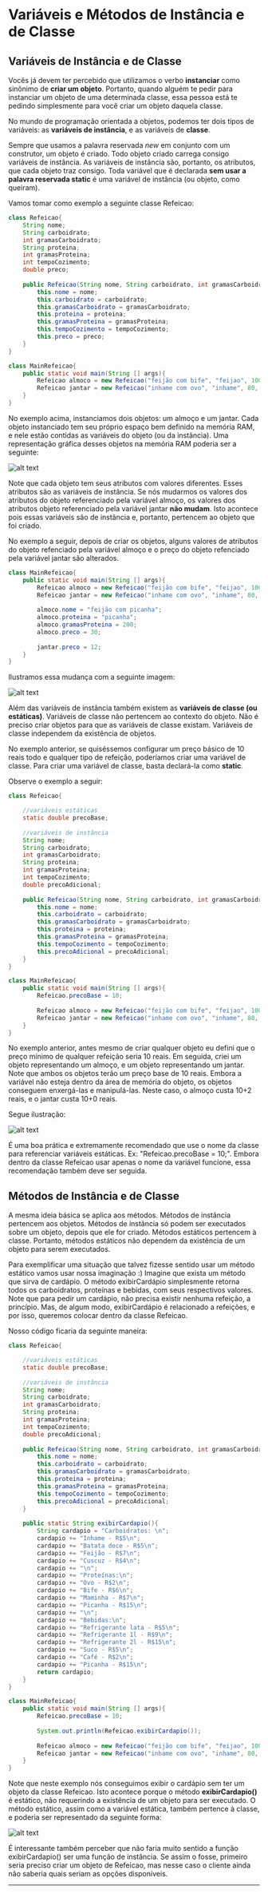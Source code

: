 # Variáveis e Métodos de Instância e de Classe

## Variáveis de Instância e de Classe

Vocês já devem ter percebido que utilizamos o verbo **instanciar** como sinônimo de **criar um objeto**.
Portanto, quando alguém te pedir para instanciar um objeto de uma determinada classe, essa pessoa está te pedindo simplesmente para você criar um objeto daquela classe.

No mundo de programação orientada a objetos, podemos ter dois tipos de variáveis: as **variáveis de instância**, e as variáveis de **classe**.

Sempre que usamos a palavra reservada *new* em conjunto com um construtor, um objeto é criado.
Todo objeto criado carrega consigo variáveis de instância.
As variáveis de instância são, portanto, os atributos, que cada objeto traz consigo.
Toda variável que é declarada  **sem usar a palavra reservada static** é uma variável de instância (ou objeto, como queiram).

Vamos tomar como exemplo a seguinte classe Refeicao:

```java
class Refeicao{
	String nome;
	String carboidrato;
	int gramasCarboidrato;
	String proteina;
	int gramasProteina;
	int tempoCozimento; 
	double preco; 
	
	public Refeicao(String nome, String carboidrato, int gramasCarboidrato, String proteina, int gramasProteina, int tempoCozimento, double preco) {
		this.nome = nome;
		this.carboidrato = carboidrato;
		this.gramasCarboidrato = gramasCarboidrato;
		this.proteina = proteina;
		this.gramasProteina = gramasProteina;
		this.tempoCozimento = tempoCozimento;
		this.preco = preco;
	}
}

class MainRefeicao{
	public static void main(String [] args){
		Refeicao almoco = new Refeicao("feijão com bife", "feijao", 100, "bife", 80, 30, 10);
		Refeicao jantar = new Refeicao("inhame com ovo", "inhame", 80, "ovo", 40, 15, 7);
	}
}
```

No exemplo acima, instanciamos dois objetos: um almoço e um jantar.
Cada objeto instanciado tem seu próprio espaço bem definido na memória RAM, e nele estão contidas as variáveis do objeto (ou da instância).
Uma representação gráfica desses objetos na memória RAM poderia ser a seguinte:

![alt text](imgs/variaveis-instancia.png)

Note que cada objeto tem seus atributos com valores diferentes.
Esses atributos são as variáveis de instância.
Se nós mudarmos os valores dos atributos do objeto referenciado pela variável almoço, os valores dos atributos objeto referenciado pela variável jantar **não mudam**.
Isto acontece pois essas variáveis são de instância e, portanto, pertencem ao objeto que foi criado.

No exemplo a seguir, depois de criar os objetos, alguns valores de atributos do objeto refenciado pela variável almoço e o preço do objeto refenciado pela variável jantar são alterados.

```java
class MainRefeicao{
    public static void main(String [] args){
        Refeicao almoco = new Refeicao("feijão com bife", "feijao", 100, "bife", 80, 30, 10);
        Refeicao jantar = new Refeicao("inhame com ovo", "inhame", 80, "ovo", 40, 15, 7);
        
        almoco.nome = "feijão com picanha";
        almoco.proteina = "picanha";
        almoco.gramasProteina = 200;
        almoco.preco = 30;
        
        jantar.preco = 12;
    }
}
```

Ilustramos essa mudança com a seguinte imagem:

![alt text](imgs/variaveis-instancia-valores-alterados.png)

Além das variáveis de instância também existem as **variáveis de classe (ou estáticas)**.
Variáveis de classe não pertencem ao contexto do objeto.
Não é preciso criar objetos para que as variáveis de classe existam.
Variáveis de classe independem da existência de objetos.

No exemplo anterior, se quiséssemos configurar um preço básico de 10 reais todo e qualquer tipo de refeição, poderíamos criar uma variável de classe.
Para criar uma variável de classe, basta declará-la como **static**.

Observe o exemplo a seguir:

```java
class Refeicao{

  	//variáveis estáticas
	static double precoBase;
  
  	//variáveis de instância
  	String nome;
	String carboidrato;
	int gramasCarboidrato;
	String proteina;
	int gramasProteina;
	int tempoCozimento; 
	double precoAdicional; 
	
	public Refeicao(String nome, String carboidrato, int gramasCarboidrato, String proteina, int gramasProteina, int tempoCozimento, double precoAdicional) {
		this.nome = nome;
		this.carboidrato = carboidrato;
		this.gramasCarboidrato = gramasCarboidrato;
		this.proteina = proteina;
		this.gramasProteina = gramasProteina;
		this.tempoCozimento = tempoCozimento;
		this.precoAdicional = precoAdicional;
	}
}

class MainRefeicao{
	public static void main(String [] args){
		Refeicao.precoBase = 10;
		
		Refeicao almoco = new Refeicao("feijão com bife", "feijao", 100, "bife", 80, 30, 2);
		Refeicao jantar = new Refeicao("inhame com ovo", "inhame", 80, "ovo", 40, 15, 0);
	}
}
```

No exemplo anterior, antes mesmo de criar qualquer objeto eu defini que o preço mínimo de qualquer refeição seria 10 reais.
Em seguida, criei um objeto representando um almoço, e um objeto representando um jantar.
Note que ambos os objetos terão um preço base de 10 reais.
Embora a variável não esteja dentro da área de memória do objeto, os objetos conseguem enxergá-las e manipulá-las.
Neste caso, o almoço custa 10+2 reais, e o jantar custa 10+0 reais.

Segue ilustração:

![alt text](imgs/variaveis-classe.png)

É uma boa prática e extremamente recomendado que use o nome da classe para referenciar variáveis estáticas.
Ex: "Refeicao.precoBase = 10;".
Embora dentro da classe Refeicao usar apenas o nome da variável funcione, essa recomendação também deve ser seguida.

## Métodos de Instância e de Classe

A mesma ideia básica se aplica aos métodos.
Métodos de instância pertencem aos objetos.
Métodos de instância só podem ser executados sobre um objeto, depois que ele for criado.
Métodos estáticos pertencem à classe.
Portanto, métodos estáticos não dependem da existência de um objeto para serem executados.

Para exemplificar uma situação que talvez fizesse sentido usar um método estático vamos usar nossa imaginação :)
Imagine que exista um método que sirva de cardápio.
O método exibirCardápio simplesmente retorna todos os carboidratos, proteínas e bebidas, com seus respectivos valores.
Note que para pedir um cardápio, não precisa existir nenhuma refeição, a princípio.
Mas, de algum modo, exibirCardápio é relacionado a refeições, e por isso, queremos colocar dentro da classe Refeicao.

Nosso código ficaria da seguinte maneira:


```java
class Refeicao{

  	//variáveis estáticas
	static double precoBase;
  
  	//variáveis de instância
  	String nome;
	String carboidrato;
	int gramasCarboidrato;
	String proteina;
	int gramasProteina;
	int tempoCozimento; 
	double precoAdicional; 
	
	public Refeicao(String nome, String carboidrato, int gramasCarboidrato, String proteina, int gramasProteina, int tempoCozimento, double precoAdicional) {
		this.nome = nome;
		this.carboidrato = carboidrato;
		this.gramasCarboidrato = gramasCarboidrato;
		this.proteina = proteina;
		this.gramasProteina = gramasProteina;
		this.tempoCozimento = tempoCozimento;
		this.precoAdicional = precoAdicional;
	}
	
	public static String exibirCardapio(){
		String cardapio = "Carboidratos: \n";
		cardapio += "Inhame - R$5\n";
		cardapio += "Batata doce - R$5\n";
		cardapio += "Feijão - R$7\n";
		cardapio += "Cuscuz - R$4\n";
		cardapio += "\n";
		cardapio += "Proteínas:\n";
		cardapio += "Ovo - R$2\n";
		cardapio += "Bife - R$6\n";
		cardapio += "Maminha - R$7\n";
		cardapio += "Picanha - R$15\n";
		cardapio += "\n";
		cardapio += "Bebidas:\n";
		cardapio += "Refrigerante lata - R$5\n";
		cardapio += "Refrigerante 1l - R$9\n";
		cardapio += "Refrigerante 2l - R$15\n";
		cardapio += "Suco - R$5\n";
		cardapio += "Café - R$2\n";
		cardapio += "Picanha - R$15\n";
		return cardapio;
	}
}

class MainRefeicao{
	public static void main(String [] args){
		Refeicao.precoBase = 10;
		
		System.out.println(Refeicao.exibirCardapio());
		
		Refeicao almoco = new Refeicao("feijão com bife", "feijao", 100, "bife", 80, 30, 2);
		Refeicao jantar = new Refeicao("inhame com ovo", "inhame", 80, "ovo", 40, 15, 0);
	}
}
```

Note que neste exemplo nós conseguimos exibir o cardápio sem ter um objeto da classe Refeicao.
Isto acontece porque o método **exibirCardapio()** é estático, não requerindo a existência de um objeto para ser executado.
O método estático, assim como a variável estática, também pertence à classe, e poderia ser representado da seguinte forma:

![alt text](imgs/metodos-classe.png)

É interessante também perceber que não faria muito sentido a função exibirCardapio() ser uma função de instância.
Se assim o fosse, primeiro seria preciso criar um objeto de Refeicao, mas nesse caso o cliente ainda não saberia quais seriam as opções disponíveis.

---
